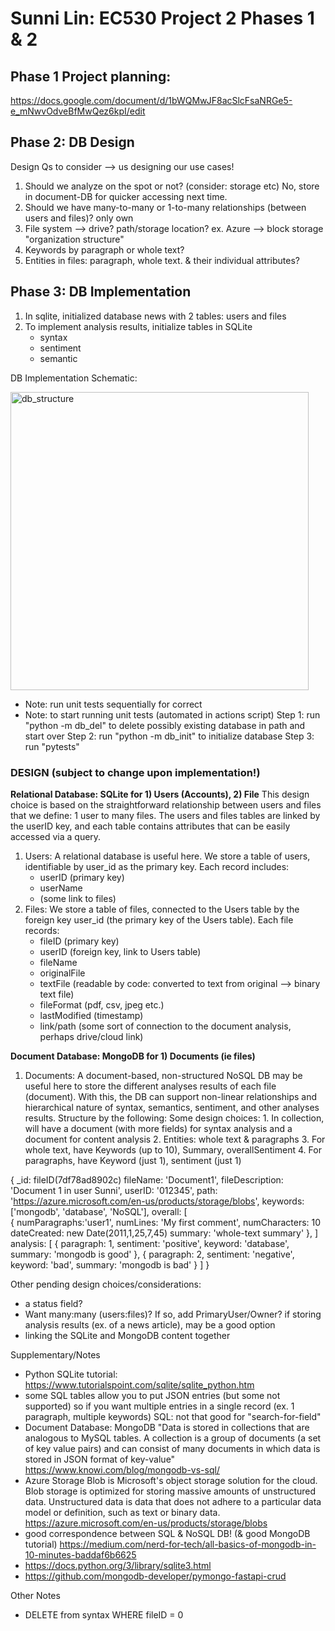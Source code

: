 # Sunni Lin: EC530 Project 2 Phases 1 & 2

## Phase 1 Project planning: 
https://docs.google.com/document/d/1bWQMwJF8acSlcFsaNRGe5-e_mNwvOdveBfMwQez6kpI/edit


## Phase 2: DB Design

Design Qs to consider --> us designing our use cases!
1) Should we analyze on the spot or not? (consider: storage etc)
    No, store in document-DB for quicker accessing next time.
2) Should we have many-to-many or 1-to-many relationships (between users and files)?
    only own
3) File system --> drive? path/storage location? ex. Azure --> block storage "organization structure"
4) Keywords by paragraph or whole text?
5) Entities in files: paragraph, whole text. & their individual attributes?

## Phase 3: DB Implementation
1) In sqlite, initialized database news with 2 tables: users and files
2) To implement analysis results, initialize tables in SQLite
    - syntax
    - sentiment
    - semantic

DB Implementation Schematic:

<img width="477" alt="db_structure" src="https://user-images.githubusercontent.com/85393645/226218750-db729dcb-bfe4-406a-b301-524ba9d1d901.png">

* Note: run unit tests sequentially for correct 
* Note: to start running unit tests (automated in actions script)
    Step 1: run "python -m db_del" to delete possibly existing database in path and start over
    Step 2: run "python -m db_init" to initialize database
    Step 3: run "pytests"
    
### DESIGN (subject to change upon implementation!)
**Relational Database: SQLite for 1) Users (Accounts), 2) File**
This design choice is based on the straightforward relationship between users and files that we define: 1 user to many files. The users and files tables are linked by the userID key, and each table contains attributes that can be easily accessed via a query.
1) Users: A relational database is useful here. We store a table of users, identifiable by user_id as the primary key. Each record includes:
    - userID (primary key)
    - userName
    - (some link to files)
2) Files: We store a table of files, connected to the Users table by the foreign key user_id (the primary key of the Users table). Each file records:
    - fileID (primary key)
    - userID (foreign key, link to Users table)
    - fileName
    - originalFile
    - textFile (readable by code: converted to text from original --> binary text file)
    - fileFormat (pdf, csv, jpeg etc.)
    - lastModified (timestamp)
    - link/path (some sort of connection to the document analysis, perhaps drive/cloud link)

**Document Database: MongoDB for 1) Documents (ie files)**
1) Documents: A document-based, non-structured NoSQL DB may be useful here to store the different analyses results of each file (document). With this, the DB can support non-linear relationships and hierarchical nature of syntax, semantics, sentiment, and other analyses results. Structure by the following:
    Some design choices:
        1. In collection, will have a document (with more fields) for syntax analysis and a document for content analysis
        2. Entities: whole text & paragraphs
        3. For whole text, have Keywords (up to 10), Summary, overallSentiment
        4. For paragraphs, have Keyword (just 1), sentiment (just 1)

{
   _id: fileID(7df78ad8902c)
   fileName: 'Document1', 
   fileDescription: 'Document 1 in user Sunni',
   userID: '012345',
   path: 'https://azure.microsoft.com/en-us/products/storage/blobs', <!-- path on drive/cloud -->
   keywords: ['mongodb', 'database', 'NoSQL'],
    <!-- syntax/overall -->
   overall: [	
        {
            numParagraphs:'user1',
            numLines: 'My first comment',
            numCharacters: 10
            dateCreated: new Date(2011,1,25,7,45)
            summary: 'whole-text summary'
        },
    ]
    <!-- organized by paragraph: sentiment & semantics analysis -->
    analysis: [	
        {
            paragraph: 1,
            sentiment: 'positive',
            keyword: 'database', <!-- only 1 keyword for each paragraph -->
            summary: 'mongodb is good'
        },
        {
            paragraph: 2,
            sentiment: 'negative',
            keyword: 'bad',
            summary: 'mongodb is bad'
        }
    ]
}





Other pending design choices/considerations:
- a status field?
- Want many:many (users:files)? If so, add PrimaryUser/Owner?
    if storing analysis results (ex. of a news article), may be a good option
- linking the SQLite and MongoDB content together


Supplementary/Notes
- Python SQLite tutorial: https://www.tutorialspoint.com/sqlite/sqlite_python.htm
- some SQL tables allow you to put JSON entries (but some not supported) so if you want multiple entries in a single record (ex. 1 paragraph, multiple keywords)
SQL: not that good for "search-for-field"
- Document Database: MongoDB "Data is stored in collections that are analogous to MySQL tables. A collection is a group of documents (a set of key value pairs) and can consist of many documents in which data is stored in JSON format of key-value" https://www.knowi.com/blog/mongodb-vs-sql/ 
- Azure Storage Blob is Microsoft's object storage solution for the cloud. Blob storage is optimized for storing massive amounts of unstructured data. Unstructured data is data that does not adhere to a particular data model or definition, such as text or binary data. https://azure.microsoft.com/en-us/products/storage/blobs 
- good correspondence between SQL & NoSQL DB! (& good MongoDB tutorial) https://medium.com/nerd-for-tech/all-basics-of-mongodb-in-10-minutes-baddaf6b6625 
- https://docs.python.org/3/library/sqlite3.html 
- https://github.com/mongodb-developer/pymongo-fastapi-crud 


Other Notes
- DELETE from syntax WHERE fileID = 0